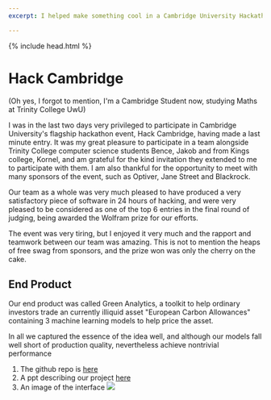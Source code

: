 ```yaml
---
excerpt: I helped make something cool in a Cambridge University Hackathon.

---
```


{% include head.html %}
# Hack Cambridge

(Oh yes, I forgot to mention, I'm a Cambridge Student now, studying Maths at Trinity College UwU)

I was in the last two days very privileged to participate in Cambridge University's flagship hackathon event, Hack Cambridge, having made a last minute entry. It was my great pleasure to participate in a team alongside Trinity College computer science students Bence, Jakob and from Kings college, Kornel, and am grateful for the kind invitation they extended to me to participate with them. I am also thankful for the opportunity to meet with many sponsors of the event, such as Optiver, Jane Street and Blackrock.

Our team as a whole was very much pleased to have produced a very satisfactory piece of software in 24 hours of hacking, and were very pleased to be considered as one of the top 6 entries in the final round of judging, being awarded the Wolfram prize for our efforts.

The event was very tiring, but I enjoyed it very much and the rapport and teamwork between our team was amazing. This is not to mention the heaps of free swag from sponsors, and the prize won was only the cherry on the cake.

## End Product
Our end product was called Green Analytics, a toolkit to help ordinary investors trade an currently illiquid asset "European Carbon Allowances" containing 3 machine learning models to help price the asset.

In all we captured the essence of the idea well, and although our models fall well short of production quality, nevertheless achieve nontrivial performance

1) The github repo is [here](https://github.com/anonymous3141/HackCambridge2022)
2) A ppt describing our project [here](https://anonymous3141.github.io/static/Green_Analytics.pdf)
3) An image of the interface
![](https://cdn.discordapp.com/attachments/934043540172972072/934779495171366942/unknown.png)
